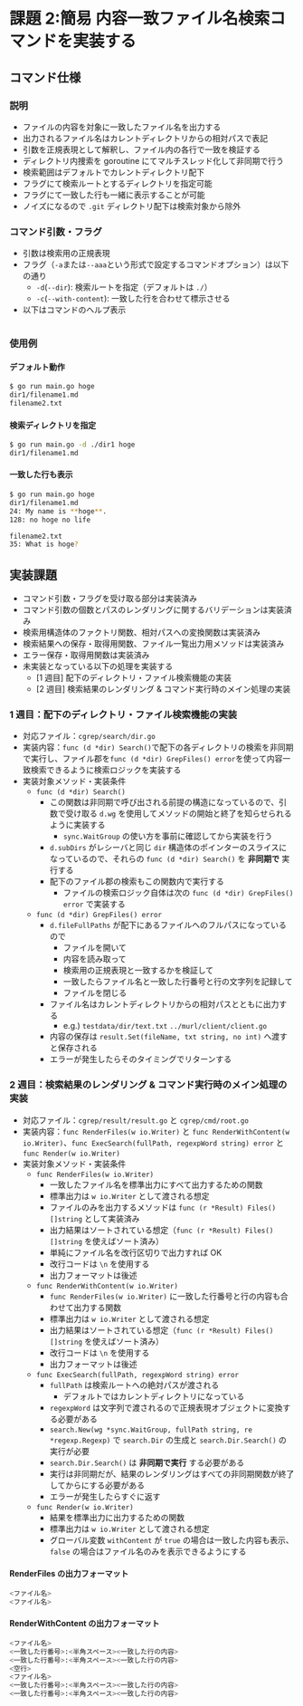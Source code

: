 # 課題 2:簡易 内容一致ファイル名検索コマンドを実装する

## コマンド仕様

### 説明

- ファイルの内容を対象に一致したファイル名を出力する
- 出力されるファイル名はカレントディレクトリからの相対パスで表記
- 引数を正規表現として解釈し、ファイル内の各行で一致を検証する
- ディレクトリ内捜索を goroutine にてマルチスレッド化して非同期で行う
- 検索範囲はデフォルトでカレントディレクトリ配下
- フラグにて検索ルートとするディレクトリを指定可能
- フラグにて一致した行も一緒に表示することが可能
- ノイズになるので `.git` ディレクトリ配下は検索対象から除外

### コマンド引数・フラグ

- 引数は検索用の正規表現
- フラグ（`-a`または`--aaa`という形式で設定するコマンドオプション）は以下の通り
  - `-d`(`--dir`): 検索ルートを指定（デフォルトは `./`）
  - `-c`(`--with-content`): 一致した行を合わせて標示させる
- 以下はコマンドのヘルプ表示

```bash

```

### 使用例

#### デフォルト動作

```bash
$ go run main.go hoge
dir1/filename1.md
filename2.txt
```

#### 検索ディレクトリを指定

```bash
$ go run main.go -d ./dir1 hoge
dir1/filename1.md
```

#### 一致した行も表示

```bash
$ go run main.go hoge
dir1/filename1.md
24: My name is **hoge**.
128: no hoge no life

filename2.txt
35: What is hoge?
```

## 実装課題

- コマンド引数・フラグを受け取る部分は実装済み
- コマンド引数の個数とパスのレンダリングに関するバリデーションは実装済み
- 検索用構造体のファクトリ関数、相対パスへの変換関数は実装済み
- 検索結果への保存・取得用関数、ファイル一覧出力用メソッドは実装済み
- エラー保存・取得用関数は実装済み
- 未実装となっている以下の処理を実装する
  - [1 週目] 配下のディレクトリ・ファイル検索機能の実装
  - [2 週目] 検索結果のレンダリング & コマンド実行時のメイン処理の実装

### 1 週目：配下のディレクトリ・ファイル検索機能の実装

- 対応ファイル：`cgrep/search/dir.go`
- 実装内容：`func (d *dir) Search()`で配下の各ディレクトリの検索を非同期で実行し、ファイル郡を`func (d *dir) GrepFiles() error`を使って内容一致検索できるように検索ロジックを実装する
- 実装対象メソッド・実装条件
  - `func (d *dir) Search()`
    - この関数は非同期で呼び出される前提の構造になっているので、引数で受け取る `d.wg` を使用してメソッドの開始と終了を知らせられるように実装する
      - `sync.WaitGroup` の使い方を事前に確認してから実装を行う
    - `d.subDirs` がレシーバと同じ `dir` 構造体のポインターのスライスになっているので、それらの `func (d *dir) Search()` を **非同期で** 実行する
    - 配下のファイル郡の検索もこの関数内で実行する
      - ファイルの検索ロジック自体は次の `func (d *dir) GrepFiles() error` で実装する
  - `func (d *dir) GrepFiles() error`
    - `d.fileFullPaths` が配下にあるファイルへのフルパスになっているので
      - ファイルを開いて
      - 内容を読み取って
      - 検索用の正規表現と一致するかを検証して
      - 一致したらファイル名と一致した行番号と行の文字列を記録して
      - ファイルを閉じる
    - ファイル名はカレントディレクトリからの相対パスとともに出力する
      - e.g.) `testdata/dir/text.txt` `../murl/client/client.go`
    - 内容の保存は `result.Set(fileName, txt string, no int)` へ渡すと保存される
    - エラーが発生したらそのタイミングでリターンする

### 2 週目：検索結果のレンダリング & コマンド実行時のメイン処理の実装

- 対応ファイル：`cgrep/result/result.go` と `cgrep/cmd/root.go`
- 実装内容：`func RenderFiles(w io.Writer)` と `func RenderWithContent(w io.Writer)`、`func ExecSearch(fullPath, regexpWord string) error` と `func Render(w io.Writer)`
- 実装対象メソッド・実装条件
  - `func RenderFiles(w io.Writer)`
    - 一致したファイル名を標準出力にすべて出力するための関数
    - 標準出力は `w io.Writer` として渡される想定
    - ファイルのみを出力するメソッドは `func (r *Result) Files() []string` として実装済み
    - 出力結果はソートされている想定（`func (r *Result) Files() []string` を使えばソート済み）
    - 単純にファイル名を改行区切りで出力すれば OK
    - 改行コードは `\n` を使用する
    - 出力フォーマットは後述
  - `func RenderWithContent(w io.Writer)`
    - `func RenderFiles(w io.Writer)` に一致した行番号と行の内容も合わせて出力する関数
    - 標準出力は `w io.Writer` として渡される想定
    - 出力結果はソートされている想定（`func (r *Result) Files() []string` を使えばソート済み）
    - 改行コードは `\n` を使用する
    - 出力フォーマットは後述
  - `func ExecSearch(fullPath, regexpWord string) error`
    - `fullPath` は検索ルートへの絶対パスが渡される
      - デフォルトではカレントディレクトリになっている
    - `regexpWord` は文字列で渡されるので正規表現オブジェクトに変換する必要がある
    - `search.New(wg *sync.WaitGroup, fullPath string, re *regexp.Regexp)` で `search.Dir` の生成と `search.Dir.Search()` の実行が必要
    - `search.Dir.Search()` は **非同期で実行** する必要がある
    - 実行は非同期だが、結果のレンダリングはすべての非同期関数が終了してからにする必要がある
    - エラーが発生したらすぐに返す
  - `func Render(w io.Writer)`
    - 結果を標準出力に出力するための関数
    - 標準出力は `w io.Writer` として渡される想定
    - グローバル変数 `withContent` が `true` の場合は一致した内容も表示、 `false` の場合はファイル名のみを表示できるようにする

#### RenderFiles の出力フォーマット

```bash
<ファイル名>
<ファイル名>
```

#### RenderWithContent の出力フォーマット

```bash
<ファイル名>
<一致した行番号>:<半角スペース><一致した行の内容>
<一致した行番号>:<半角スペース><一致した行の内容>
<空行>
<ファイル名>
<一致した行番号>:<半角スペース><一致した行の内容>
<一致した行番号>:<半角スペース><一致した行の内容>
```
